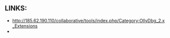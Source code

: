 
## LINKS:
* <http://185.62.190.110/collaborative/tools/index.php/Category:OllyDbg_2.x_Extensions>
* 

